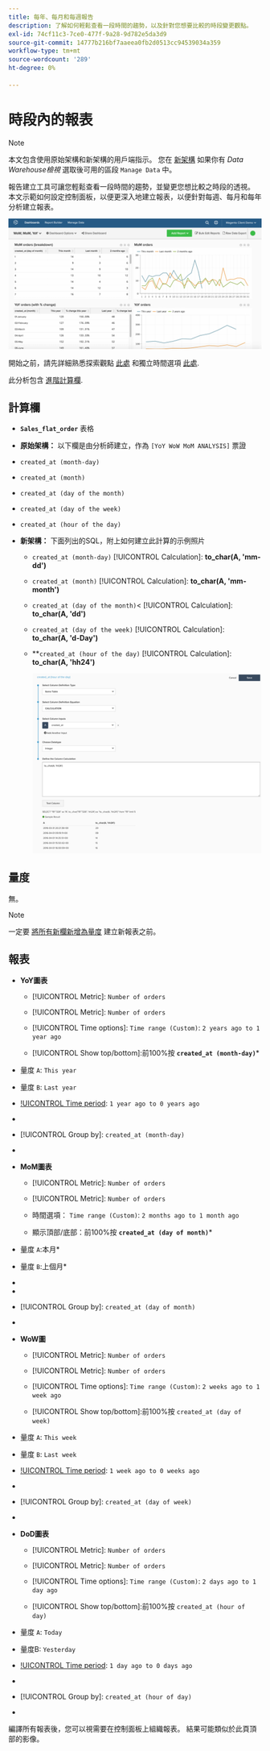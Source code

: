 ```yaml
---
title: 每年、每月和每週報告
description: 了解如何輕鬆查看一段時間的趨勢，以及針對您想要比較的時段變更觀點。
exl-id: 74cf11c3-7ce0-477f-9a28-9d782e5da3d9
source-git-commit: 14777b216bf7aaeea0fb2d0513cc94539034a359
workflow-type: tm+mt
source-wordcount: '289'
ht-degree: 0%

---
```


# 時段內的報表

>[!NOTE]
>
>本文包含使用原始架構和新架構的用戶端指示。 您在 [新架構](../../administrator/account-management/new-architecture.md) 如果你有 _Data Warehouse檢視_ 選取後可用的區段 `Manage Data` 中。

報告建立工具可讓您輕鬆查看一段時間的趨勢，並變更您想比較之時段的透視。 本文示範如何設定控制面板，以便更深入地建立報表，以便針對每週、每月和每年分析建立報表。

![](../../assets/Wow__mom__yoy.png)

開始之前，請先詳細熟悉探索觀點 [此處](../../tutorials/using-visual-report-builder.md) 和獨立時間選項 [此處](../../tutorials/time-options-visual-rpt-bldr.md).

此分析包含 [進階計算欄](../data-warehouse-mgr/adv-calc-columns.md).

## 計算欄

* **`Sales_flat_order`** 表格
* **原始架構：** 以下欄是由分析師建立，作為 `[YoY WoW MoM ANALYSIS]` 票證
* `created_at (month-day)`
* `created_at (month)`
* `created_at (day of the month)`
* `created_at (day of the week)`
* `created_at (hour of the day)`

* **新架構：** 下面列出的SQL，附上如何建立此計算的示例照片
   * `created_at (month-day)` [!UICONTROL Calculation]: **to_char(A, &#39;mm-dd&#39;)**
   * `created_at (month)` [!UICONTROL Calculation]: **to_char(A, &#39;mm-month&#39;)**
   * `created_at (day of the month)`&lt; [!UICONTROL Calculation]: **to_char(A, &#39;dd&#39;)**
   * `created_at (day of the week)` [!UICONTROL Calculation]: **to_char(A, &#39;d-Day&#39;)**
   * **`created_at (hour of the day)` [!UICONTROL Calculation]: **to_char(A, &#39;hh24&#39;)**

      ![](../../assets/new-arch-create-calc.png)

## 量度

無。

>[!NOTE]
>
>一定要 [將所有新欄新增為量度](../data-warehouse-mgr/manage-data-dimensions-metrics.md) 建立新報表之前。

## 報表

* **YoY圖表**
   * [!UICONTROL Metric]: `Number of orders`

   * [!UICONTROL Metric]: `Number of orders`
   * [!UICONTROL Time options]: `Time range (Custom)`: `2 years ago to 1 year ago`

   * [!UICONTROL Show top/bottom]:前100%按 **`created_at (month-day)`***

* 量度 `A`: `This year`
* 量度 `B`: `Last year`
* [!UICONTROL Time period]: `1 year ago to 0 years ago`
* 
   [!UICONTROL Interval]: `None`
* [!UICONTROL Group by]: `created_at (month-day)`
* 
   [!UICONTROL Chart Type]: `Line`

* **MoM圖表**
   * [!UICONTROL Metric]: `Number of orders`

   * [!UICONTROL Metric]: `Number of orders`
   * 時間選項： `Time range (Custom)`: `2 months ago to 1 month ago`

   * 顯示頂部/底部：前100%按 **`created_at (day of month)`***

* 量度 `A`:本月*
* 量度 `B`:上個月*
* [!UICONTROL Time period]:一個月前
* 
   [!UICONTROL Interval]: None
* [!UICONTROL Group by]: `created_at (day of month)`
* 
   [!UICONTROL Chart Type]: Line

* **WoW圖**
   * [!UICONTROL Metric]: `Number of orders`

   * [!UICONTROL Metric]: `Number of orders`
   * [!UICONTROL Time options]: `Time range (Custom)`: `2 weeks ago to 1 week ago`

   * [!UICONTROL Show top/bottom]:前100%按 `created_at (day of week)`

* 量度 `A`: `This week`
* 量度 `B`: `Last week`
* [!UICONTROL Time period]: `1 week ago to 0 weeks ago`
* 
   [!UICONTROL Interval]: `None`
* [!UICONTROL Group by]: `created_at (day of week)`
* 
   [!UICONTROL Chart Type]: `Line`

* **DoD圖表**
   * [!UICONTROL Metric]: `Number of orders`

   * [!UICONTROL Metric]: `Number of orders`
   * [!UICONTROL Time options]: `Time range (Custom)`: `2 days ago to 1 day ago`

   * [!UICONTROL Show top/bottom]:前100%按 `created_at (hour of day)`

* 量度 `A`: `Today`
* 量度B: `Yesterday`
* [!UICONTROL Time period]: `1 day ago to 0 days ago`
* 
   [!UICONTROL Interval]: `None`
* [!UICONTROL Group by]: `created_at (hour of day)`
* 
   [!UICONTROL Chart Type]: `Line`

編譯所有報表後，您可以視需要在控制面板上組織報表。 結果可能類似於此頁頂部的影像。
